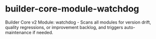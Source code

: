 # builder-core-module-watchdog
Builder Core v2 Module: watchdog - Scans all modules for version drift, quality regressions, or improvement backlog, and triggers auto-maintenance if needed.
